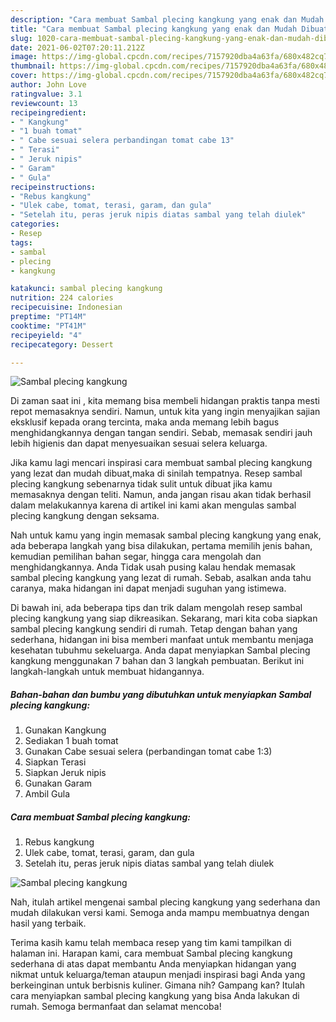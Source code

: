 ```yaml
---
description: "Cara membuat Sambal plecing kangkung yang enak dan Mudah Dibuat"
title: "Cara membuat Sambal plecing kangkung yang enak dan Mudah Dibuat"
slug: 1020-cara-membuat-sambal-plecing-kangkung-yang-enak-dan-mudah-dibuat
date: 2021-06-02T07:20:11.212Z
image: https://img-global.cpcdn.com/recipes/7157920dba4a63fa/680x482cq70/sambal-plecing-kangkung-foto-resep-utama.jpg
thumbnail: https://img-global.cpcdn.com/recipes/7157920dba4a63fa/680x482cq70/sambal-plecing-kangkung-foto-resep-utama.jpg
cover: https://img-global.cpcdn.com/recipes/7157920dba4a63fa/680x482cq70/sambal-plecing-kangkung-foto-resep-utama.jpg
author: John Love
ratingvalue: 3.1
reviewcount: 13
recipeingredient:
- " Kangkung"
- "1 buah tomat"
- " Cabe sesuai selera perbandingan tomat cabe 13"
- " Terasi"
- " Jeruk nipis"
- " Garam"
- " Gula"
recipeinstructions:
- "Rebus kangkung"
- "Ulek cabe, tomat, terasi, garam, dan gula"
- "Setelah itu, peras jeruk nipis diatas sambal yang telah diulek"
categories:
- Resep
tags:
- sambal
- plecing
- kangkung

katakunci: sambal plecing kangkung 
nutrition: 224 calories
recipecuisine: Indonesian
preptime: "PT14M"
cooktime: "PT41M"
recipeyield: "4"
recipecategory: Dessert

---
```



![Sambal plecing kangkung](https://img-global.cpcdn.com/recipes/7157920dba4a63fa/680x482cq70/sambal-plecing-kangkung-foto-resep-utama.jpg)

Di zaman  saat ini , kita memang bisa membeli hidangan praktis tanpa mesti repot memasaknya sendiri. Namun, untuk kita yang ingin menyajikan sajian eksklusif kepada orang tercinta, maka anda memang lebih bagus menghidangkannya dengan tangan sendiri. Sebab, memasak sendiri jauh lebih higienis dan dapat menyesuaikan sesuai selera keluarga.

Jika kamu lagi mencari inspirasi cara membuat sambal plecing kangkung yang lezat dan mudah dibuat,maka di sinilah tempatnya. Resep sambal plecing kangkung  sebenarnya tidak sulit untuk dibuat jika kamu memasaknya dengan teliti. Namun, anda jangan risau akan tidak berhasil dalam melakukannya 
karena di artikel ini kami akan mengulas sambal plecing kangkung dengan seksama.  



Nah untuk kamu yang ingin memasak sambal plecing kangkung yang enak, ada beberapa langkah yang bisa dilakukan, pertama memilih jenis bahan, kemudian pemilihan bahan segar, hingga cara mengolah dan menghidangkannya. Anda Tidak usah pusing kalau hendak memasak sambal plecing kangkung yang lezat di rumah. Sebab, asalkan anda  tahu caranya, maka hidangan ini dapat menjadi suguhan yang istimewa.

Di bawah ini, ada beberapa tips dan trik dalam mengolah resep sambal plecing kangkung yang siap dikreasikan. Sekarang, mari kita coba siapkan sambal plecing kangkung sendiri di rumah. Tetap dengan bahan yang sederhana, hidangan ini bisa memberi manfaat untuk membantu menjaga kesehatan tubuhmu sekeluarga. Anda dapat menyiapkan Sambal plecing kangkung menggunakan 7 bahan dan 3 langkah pembuatan. Berikut ini langkah-langkah untuk membuat hidangannya.

<!--inarticleads1-->

##### Bahan-bahan dan bumbu yang dibutuhkan untuk menyiapkan Sambal plecing kangkung:

1. Gunakan  Kangkung
1. Sediakan 1 buah tomat
1. Gunakan  Cabe sesuai selera (perbandingan tomat cabe 1:3)
1. Siapkan  Terasi
1. Siapkan  Jeruk nipis
1. Gunakan  Garam
1. Ambil  Gula




<!--inarticleads2-->

##### Cara membuat Sambal plecing kangkung:

1. Rebus kangkung
1. Ulek cabe, tomat, terasi, garam, dan gula
1. Setelah itu, peras jeruk nipis diatas sambal yang telah diulek
<img src="https://img-global.cpcdn.com/steps/1f833db5f71b6ed0/160x128cq70/sambal-plecing-kangkung-langkah-memasak-3-foto.jpg" alt="Sambal plecing kangkung">



Nah, itulah artikel mengenai  sambal plecing kangkung  yang sederhana dan mudah dilakukan versi kami. Semoga anda mampu membuatnya dengan hasil yang terbaik. 

Terima kasih kamu telah membaca resep yang tim kami tampilkan di halaman ini. Harapan kami, cara membuat  Sambal plecing kangkung sederhana di atas dapat membantu Anda menyiapkan hidangan yang nikmat untuk keluarga/teman ataupun menjadi inspirasi bagi Anda yang berkeinginan untuk berbisnis kuliner. Gimana nih? Gampang kan? Itulah cara menyiapkan sambal plecing kangkung yang bisa Anda lakukan di rumah. Semoga bermanfaat dan selamat mencoba!

